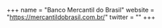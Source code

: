 +++
name = "Banco Mercantil do Brasil"
website = "https://mercantildobrasil.com.br/"
twitter = ""
+++